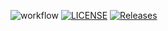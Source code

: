![workflow](https://github.com/ThatBoatSmell/se_methods_set08103/actions/workflows/main.yml/badge.svg)
[![LICENSE](https://img.shields.io/github/license/ThatBoatSmell/devops.svg?style=flat-square)](https://github.com/ThatBoatSmell/devops/blob/master/LICENSE)
[![Releases](https://img.shields.io/github/release/ThatBoatSmell/devops/all.svg?style=flat-square)](https://github.com/ThatBoatSmell/devops/releases)